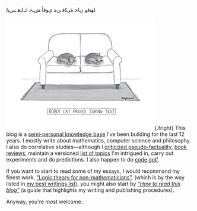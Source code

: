 ﺎﻬﺘﻗﻭ ﻥﺎﺣ ﺓﺮﻜﻓ ﻦﻣ ﻱﻮﻗﺃ ﺶﻴﺟ ﻙﺎﻨﻫ ﺲﻴﻟ

![“On the Internet, nobody knows you're a dog.”](/static/images/cartoon7.jpg){.fright}
This blog is a [semi-personal knowledge base](./About) I've been building for the last 12 years. I mostly write about mathematics, computer science and philosophy. I also do correlative studies&mdash;although I [criticized pseudo-factuality](./Pseudofacts), [book reviews](./Book%20reviews), maintain a versioned [list of topics](./Topics) I'm intrigued in, carry out experiments and do predictions. I also happen to do [code golf](https://en.wikipedia.org/wiki/Code_golf).

If you want to start to read some of my essays, I would recommand my finest work, [“Logic theory for non-mathematicians”](./Logic%20for%20non-mathematicians), (which is by the way listed in [my best writings list](./Best%20work)), you might also start by [_“How to read this blog”_](./Reading%20this%20blog) (a guide that highlights my writing and publishing procedures).

Anyway, you're most welcome.